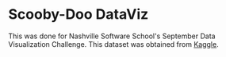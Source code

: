 # Scooby-Doo DataViz

This was done for Nashville Software School's September Data Visualization Challenge. This dataset was obtained from [Kaggle](https://www.kaggle.com/williamschooleman/scoobydoo-complete).


